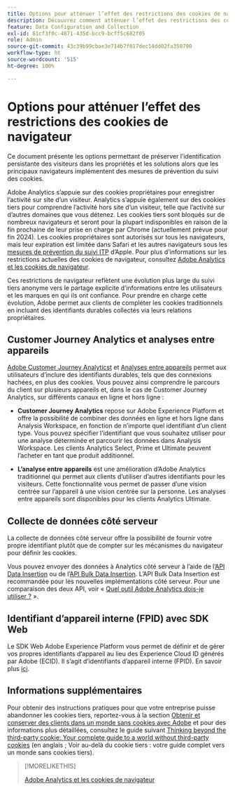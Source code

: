 ```yaml
---
title: Options pour atténuer l’effet des restrictions des cookies de navigateur
description: Découvrez comment atténuer l’effet des restrictions des cookies de navigateur afin d’améliorer la collecte de données pour Adobe Analytics.
feature: Data Configuration and Collection
exl-id: 81cf3f0c-4871-435d-bcc9-bcff5c682f05
role: Admin
source-git-commit: 43c39b99cbae3e714b7f017dec14dd02fa350790
workflow-type: ht
source-wordcount: '515'
ht-degree: 100%

---
```


# Options pour atténuer l’effet des restrictions des cookies de navigateur

Ce document présente les options permettant de préserver l’identification persistante des visiteurs dans les propriétés et les solutions alors que les principaux navigateurs implémentent des mesures de prévention du suivi des cookies.

Adobe Analytics s’appuie sur des cookies propriétaires pour enregistrer l’activité sur site d’un visiteur. Analytics s’appuie également sur des cookies tiers pour comprendre l’activité hors site d’un visiteur, telle que l’activité sur d’autres domaines que vous détenez. Les cookies tiers sont bloqués sur de nombreux navigateurs et seront pour la plupart indisponibles en raison de la fin prochaine de leur prise en charge par Chrome (actuellement prévue pour fin 2024). Les cookies propriétaires sont autorisés sur tous les navigateurs, mais leur expiration est limitée dans Safari et les autres navigateurs sous les [mesures de prévention du suivi ITP](https://webkit.org/tracking-prevention) d’Apple. Pour plus d’informations sur les restrictions actuelles des cookies de navigateur, consultez [Adobe Analytics et les cookies de navigateur](cookies.md).

Ces restrictions de navigateur reflètent une évolution plus large du suivi tiers anonyme vers le partage explicite d’informations entre les utilisateurs et les marques en qui ils ont confiance. Pour prendre en charge cette évolution, Adobe permet aux clients de compléter les cookies traditionnels en incluant des identifiants durables collectés via leurs relations propriétaires.

## Customer Journey Analytics et analyses entre appareils

[Adobe Customer Journey Analyticst](https://experienceleague.adobe.com/docs/analytics-platform/using/cja-overview/cja-overview.html?lang=fr) et [Analyses entre appareils](/help/components/cda/overview.md) permet aux utilisateurs d’inclure des identifiants durables, tels que des connexions hachées, en plus des cookies. Vous pouvez ainsi comprendre le parcours du client sur plusieurs appareils et, dans le cas de Customer Journey Analytics, sur différents canaux en ligne et hors ligne :

* **Customer Journey Analytics** repose sur Adobe Experience Platform et offre la possibilité de combiner des données en ligne et hors ligne dans Analysis Workspace, en fonction de n’importe quel identifiant d’un client type. Vous pouvez spécifier l’identifiant que vous souhaitez utiliser pour une analyse déterminée et parcourir les données dans Analysis Workspace. Les clients Analytics Select, Prime et Ultimate peuvent l’acheter en tant que produit additionnel.

* **L’analyse entre appareils** est une amélioration d’Adobe Analytics traditionnel qui permet aux clients d’utiliser d’autres identifiants pour les visiteurs. Cette fonctionnalité vous permet de passer d’une vision centrée sur l’appareil à une vision centrée sur la personne. Les analyses entre appareils sont disponibles pour les clients Analytics Ultimate.

## Collecte de données côté serveur

La collecte de données côté serveur offre la possibilité de fournir votre propre identifiant plutôt que de compter sur les mécanismes du navigateur pour définir les cookies.

Vous pouvez envoyer des données à Analytics côté serveur à l’aide de l’[API Data Insertion](https://github.com/AdobeDocs/analytics-1.4-apis/blob/master/docs/data-insertion-api/index.md) ou de l’[API Bulk Data Insertion](https://www.adobe.io/apis/experiencecloud/analytics/docs.html#!AdobeDocs/analytics-2.0-apis/master/bdia.md). L’API Bulk Data Insertion est recommandée pour les nouvelles implémentations côté serveur. Pour une comparaison des deux API, voir « [Quel outil Adobe Analytics dois-je utiliser ?](/help/analyze/get-started/which-analytics-tool.md) ».

## Identifiant d’appareil interne (FPID) avec SDK Web

Le SDK Web Adobe Experience Platform vous permet de définir et de gérer vos propres identifiants d’appareil au lieu des Experience Cloud ID générés par Adobe (ECID). Il s’agit d’identifiants d’appareil interne (FPID). En savoir plus [ici](https://experienceleague.adobe.com/docs/experience-platform/edge/identity/first-party-device-ids.html?lang=fr).

## Informations supplémentaires

Pour obtenir des instructions pratiques pour que votre entreprise puisse abandonner les cookies tiers, reportez-vous à la section [Obtenir et conserver des clients dans un monde sans cookies avec Adobe](https://business.adobe.com/fr/solutions/cookieless.html) et pour des informations plus détaillées, consultez le guide suivant [Thinking beyond the third-party cookie: Your complete guide to a world without third-party cookies](https://business.adobe.com/content/dam/www/us/en/pdfs/Adobe_Thinking_Beyond_the_Third_Party_Cookie.pdf) (en anglais ; Voir au-delà du cookie tiers : votre guide complet vers un monde sans cookies tiers).

>[!MORELIKETHIS]
>
>[Adobe Analytics et les cookies de navigateur](cookies.md)
